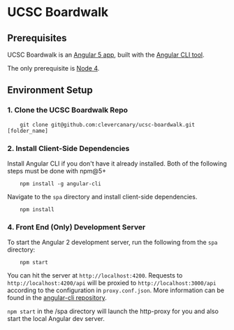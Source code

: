 # UCSC Boardwalk


## Prerequisites
UCSC Boardwalk is an [Angular 5 app](http://angular.io), built with the [Angular CLI tool](https://github.com/angular/angular-cli).

The only prerequisite is [Node 4](https://nodejs.org/en/blog/release/v4.0.0/).

## Environment Setup

### 1. Clone the UCSC Boardwalk Repo

        git clone git@github.com:clevercanary/ucsc-boardwalk.git [folder_name]


### 2. Install Client-Side Dependencies

Install Angular CLI if you don't have it already installed. Both of the following steps must be done with npm@5+

		npm install -g angular-cli

Navigate to the `spa` directory and install client-side dependencies.

		npm install

### 4. Front End (Only) Development Server

To start the Angular 2 development server, run the following from the `spa` directory:

		npm start

You can hit the server at `http://localhost:4200`. Requests to `http://localhost:4200/api` will be proxied to `http://localhost:3000/api` according to the configuration in `proxy.conf.json`. More information can be found in the [angular-cli repository](https://github.com/angular/angular-cli).



```npm start``` in the /spa directory will launch the http-proxy for you and also start the local Angular dev server.


``````
